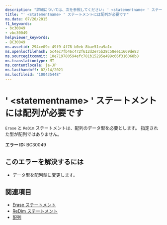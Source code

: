 ```yaml
---
description: "詳細については、次を参照してください: ' <statementname> ' ステートメントには配列が必要です"
title: "' <statementname> ' ステートメントには配列が必要です"
ms.date: 07/20/2015
f1_keywords:
- bc30049
- vbc30049
helpviewer_keywords:
- BC30049
ms.assetid: 294ce09c-49f9-4f78-b0eb-8bae51ea9a1c
ms.openlocfilehash: 5c4ec7fb46c472f612d2e75b28c58ee11669de83
ms.sourcegitcommit: 10e719780594efc781b15295e499c66f316068b8
ms.translationtype: MT
ms.contentlocale: ja-JP
ms.lasthandoff: 02/14/2021
ms.locfileid: "100435448"
---
```

# <a name="statementname-statement-requires-an-array"></a>' \<statementname> ' ステートメントには配列が必要です

`Erase` と `ReDim` ステートメントは、配列のデータ型を必要とします。 指定された型が配列ではありません。  
  
 **エラー ID:** BC30049  
  
## <a name="to-correct-this-error"></a>このエラーを解決するには  
  
- データ型を配列型に変更します。  
  
## <a name="see-also"></a>関連項目

- [Erase ステートメント](../language-reference/statements/erase-statement.md)
- [ReDim ステートメント](../language-reference/statements/redim-statement.md)
- [配列](../programming-guide/language-features/arrays/index.md)
